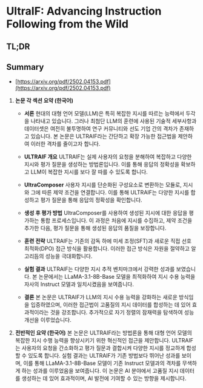 # UltraIF: Advancing Instruction Following from the Wild
## TL;DR
## Summary
- [https://arxiv.org/pdf/2502.04153.pdf](https://arxiv.org/pdf/2502.04153.pdf)

1. **논문 각 섹션 요약 (한국어)**

   - **서론**
     현대의 대형 언어 모델(LLM)은 특히 복잡한 지시를 따르는 능력에서 두각을 나타내고 있습니다. 그러나 최첨단 LLM의 훈련에 사용된 기술적 세부사항과 데이터셋은 여전히 불투명하여 연구 커뮤니티와 선도 기업 간의 격차가 존재하고 있습니다. 본 논문은 ULTRAIF라는 간단하고 확장 가능한 접근법을 제안하여 이러한 격차를 줄이고자 합니다.

   - **ULTRAIF 개요**
     ULTRAIF는 실제 사용자의 요청을 분해하여 복잡하고 다양한 지시와 평가 질문을 생성하는 방법론입니다. 이를 통해 응답의 정확성을 확보하고 LLM이 복잡한 지시를 보다 잘 따를 수 있도록 합니다.

   - **UltraComposer**
     사용자 지시를 단순화된 구성요소로 변환하는 모듈로, 지시와 그에 따른 제약 조건을 연결합니다. 이를 통해 ULTRAIF는 다양한 지시를 합성하고 평가 질문을 통해 응답의 정확성을 확인합니다.

   - **생성 후 평가 방법**
     UltraComposer를 사용하여 생성된 지시에 대한 응답을 평가하는 통합 프로세스입니다. 이 과정은 처음에 지시를 수집하고, 제약 조건을 추가한 다음, 평가 질문을 통해 생성된 응답의 품질을 보장합니다.

   - **훈련 전략**
     ULTRAIF는 기존의 감독 하에 미세 조정(SFT)과 새로운 직접 선호 최적화(DPO) 접근 방식을 활용합니다. 이러한 접근 방식은 자원을 절약하고 알고리듬의 성능을 극대화합니다.

   - **실험 결과**
     ULTRAIF는 다양한 지시 추적 벤치마크에서 강력한 성과를 보였습니다. 본 논문에서는 LLaMA-3.1-8B-Base 모델을 최적화하여 지시 수용 능력을 자사의 Instruct 모델과 일치시켰음을 보여줍니다.

   - **결론**
     본 논문은 ULTRAIF가 LLM의 지시 수용 능력을 강화하는 새로운 방식임을 입증하였으며, 이러한 접근법이 고품질의 지시 데이터를 합성하는 데 있어 효과적이라는 것을 강조합니다. 추가적으로 자기 정렬의 잠재력을 탐색하여 성능 개선을 이루었습니다.

2. **전반적인 요약 (한국어)**
   본 논문은 ULTRAIF라는 방법론을 통해 대형 언어 모델의 복잡한 지시 수행 능력을 향상시키기 위한 혁신적인 접근을 제안합니다. ULTRAIF는 사용자의 요청을 간소화하고 평가 질문과 결합시켜 다양한 지시를 정교하게 합성할 수 있도록 합니다. 실험 결과는 ULTRAIF가 기존 방법보다 뛰어난 성과를 보이며, 이를 통해 LLaMA-3.1-8B-Base 모델이 기존 Instruct 모델과의 격차를 무색하게 하는 성과를 이루었음을 보여줍니다. 이 논문은 AI 분야에서 고품질 지시 데이터를 생성하는 데 있어 효과적이며, AI 발전에 기여할 수 있는 방향을 제시합니다.